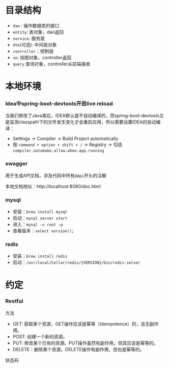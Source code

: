 # 目录结构
- `dao` : 操作数据库的接口
- `entity`: 表对象，dao返回
- `service`: 服务层
- `dto`(可选): 中间层对象
- `controller`：控制层
- `vo`: 视图对象，controller返回
- `query` 查询对象，controller从前端接收

# 本地环境
### Idea中spring-boot-devtools开启live reload
当我们修改了Java类后，IDEA默认是不自动编译的，而spring-boot-devtools又是监测classpath下的文件发生变化才会重启应用，所以需要设置IDEA的自动编译：
- Settings -> Compiler -> Build Project automatically
- 按 `command + option + shift + /` -> Registry -> 勾选`compiler.automake.allow.when.app.running`

### swagger
用于生成API文档，涉及代码中所有`@Api`开头的注解

本地文档地址：http://localhost:8080/doc.html

### mysql 
- 安装：`brew install mysql`
- 启动：`mysql.server start`
- 进入：`mysql -u root -p`
- 查看版本：`select version();`

### redis

- 安装：`brew install redis`
- 启动：`/usr/local/Cellar/redis/{VERSION}/bin/redis-server`

# 约定
### Restful
方法
- GET: 获取某个资源，GET操作应该是幂等（idempotence）的，且无副作用。
- POST: 创建一个新的资源。
- PUT: 修改某个已有的资源。PUT操作虽然有副作用，但其应该是幂等的。
- DELETE：删除某个资源。DELETE操作有副作用，但也是幂等的。

状态码






